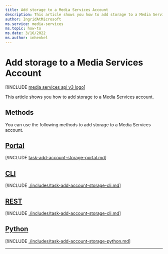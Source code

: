 ```yaml
---
title: Add storage to a Media Services Account
description: This article shows you how to add storage to a Media Services account.
author: IngridAtMicrosoft
ms.service: media-services
ms.topic: how-to
ms.date: 3/16/2022
ms.author: inhenkel
---
```

# Add storage to a Media Services Account

[!INCLUDE [media services api v3 logo](./includes/v3-hr.md)]

This article shows you how to add storage to a Media Services account.

## Methods

You can use the following methods to add storage to a Media Services account.

## [Portal](#tab/portal/)

[!INCLUDE [task-add-account-storage-portal.md](./includes/task-add-account-storage-portal.md)]

## [CLI](#tab/cli/)

[!INCLUDE [./includes/task-add-account-storage-cli.md](./includes/task-add-account-storage-cli.md)]

## [REST](#tab/rest/)

[!INCLUDE [./includes/task-add-account-storage-cli.md](./includes/task-add-account-storage-rest.md)]

## [Python](#tab/python/)

[!INCLUDE [./includes/task-add-account-storage-python.md](./includes/task-add-account-storage-python.md)]

---
